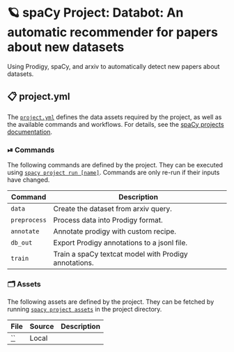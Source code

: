 <!-- SPACY PROJECT: AUTO-GENERATED DOCS START (do not remove) -->

# 🪐 spaCy Project: Databot: An automatic recommender for papers about new datasets

Using Prodigy, spaCy, and arxiv to automatically detect new papers about datasets.

## 📋 project.yml

The [`project.yml`](project.yml) defines the data assets required by the
project, as well as the available commands and workflows. For details, see the
[spaCy projects documentation](https://spacy.io/usage/projects).

### ⏯ Commands

The following commands are defined by the project. They
can be executed using [`spacy project run [name]`](https://spacy.io/api/cli#project-run).
Commands are only re-run if their inputs have changed.

| Command | Description |
| --- | --- |
| `data` | Create the dataset from arxiv query. |
| `preprocess` | Process data into Prodigy format. |
| `annotate` | Annotate prodigy with custom recipe. |
| `db_out` | Export Prodigy annotations to a jsonl file. |
| `train` | Train a spaCy textcat model with Prodigy annotations. |

### 🗂 Assets

The following assets are defined by the project. They can
be fetched by running [`spacy project assets`](https://spacy.io/api/cli#project-assets)
in the project directory.

| File | Source | Description |
| --- | --- | --- |
| [``]() | Local |  |

<!-- SPACY PROJECT: AUTO-GENERATED DOCS END (do not remove) -->
